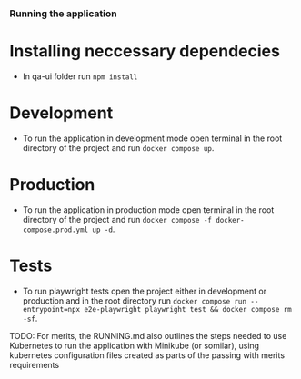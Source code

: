 ### Running the application 

# Installing neccessary dependecies 
- In qa-ui folder run `npm install`

# Development 
- To run the application in development mode open terminal in the root directory 
  of the project and run `docker compose up`.

# Production 
- To run the application in production mode open terminal in the root directory 
  of the project and run `docker compose -f docker-compose.prod.yml up -d`.

# Tests 
- To run playwright tests open the project either in development or production and in the root directory 
  run `docker compose run --entrypoint=npx e2e-playwright playwright test && docker compose rm -sf`.

TODO: For merits, the RUNNING.md also outlines the steps needed to use Kubernetes to run the application with Minikube (or somilar), using kubernetes configuration files created as parts of the passing with merits requirements